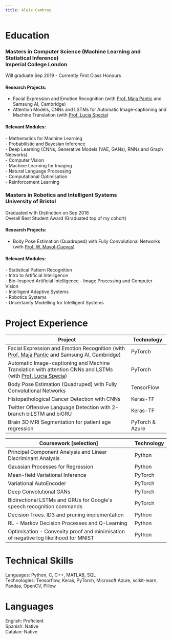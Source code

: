 ```yaml
---
title: Aleix Cambray
---
```


# Education
### Masters in Computer Science (Machine Learning and Statistical Inference) <br>Imperial College London
Will graduate Sep 2019 - Currently First Class Honours
#### Research Projects:
* Facial Expression and Emotion Recognition (with [Prof. Maja Pantic](https://scholar.google.com/citations?user=ygpxbK8AAAAJ&hl=en) and Samsung AI, Cambridge)  
* Attention Models, CNNs and LSTMs for Automatic Image-captioning and Machine Translation (with [Prof. Lucia Specia](https://scholar.google.co.uk/citations?user=wVl_z8kAAAAJ&hl=en))

#### Relevant Modules:
\- Mathematics for Machine Learning  
\- Probabilistic and Bayesian Inference  
\- Deep Learning (CNNs, Generative Models (VAE, GANs), RNNs and Graph Networks)  
\- Computer Vision  
\- Machine Learning for Imaging  
\- Natural Language Processing  
\- Computational Optimisation  
\- Reinforcement Learning  

### Masters in Robotics and Intelligent Systems <br> University of Bristol
Graduated with Distinction on Sep 2018  
Overall Best Student Award (Graduated top of my cohort)

#### Research Projects:
* Body Pose Estimation (Quadruped) with Fully Convolutional Networks (with [Prof. W. Mayol-Cuevas](https://scholar.google.co.uk/citations?user=wzdFhjUAAAAJ&hl=en))

#### Relevant Modules:  
\- Statistical Pattern Recognition  
\- Intro to Artificial Intelligence  
\- Bio-Inspired Artificial Intelligence
\- Image Processing and Computer Vision  
\- Intelligent Adaptive Systems  
\- Robotics Systems  
\- Uncertainty Modelling for Intelligent Systems  


# Project Experience

| Project       | Technology |
| ------------- | ------------- |
| Facial Expression and Emotion Recognition (with [Prof. Maja Pantic](https://scholar.google.com/citations?user=ygpxbK8AAAAJ&hl=en) and Samsung AI, Cambridge)  | PyTorch  |
| Automatic Image-captioning and Machine Translation with attention CNNs and LSTMs (with [Prof. Lucia Specia](https://scholar.google.co.uk/citations?user=wVl_z8kAAAAJ&hl=en))  | PyTorch  |
| Body Pose Estimation (Quadruped) with Fully Convolutional Networks | TensorFlow |
| Histopathological Cancer Detection with CNNs | Keras-TF |
| Twitter Offensive Language Detection with 2-branch biLSTM and biGRU | Keras-TF |
| Brain 3D MRI Segmentation for patient age regression | PyTorch & Azure |

| Coursework [selection]    | Technology |
| ------------- | ------------- |
| Principal Component Analysis and Linear Discriminant Analysis | Python |
| Gaussian Processes for Regression | Python |
| Mean-field Variational Inference | PyTorch |
| Variational AutoEncoder | PyTorch |
| Deep Convolutional GANs | PyTorch |
| Bidirectional LSTMs and GRUs for Google's speech recognition commands | PyTorch |
| Decision Trees. ID3 and pruning implementation | Python |
| RL - Markov Decision Processes and Q-Learning | Python |
| Optimisation - Convexity proof and minimisation of negative log likelihood for MNIST | Python |


<!--
* Facial Expression and Emotion Recognition (with [Prof. Maja Pantic](https://scholar.google.com/citations?user=ygpxbK8AAAAJ&hl=en) and Samsung AI, Cambridge) 
* Automatic Image-captioning and Machine Translation with attention CNNs and LSTMs (with [Prof. Lucia Specia](https://scholar.google.co.uk/citations?user=wVl_z8kAAAAJ&hl=en))
* Body Pose Estimation (Quadruped) with Fully Convolutional Networks
* Histopathological Cancer Detection with CNNs
* Twitter Offensive Language Detection with 2-branch biLSTM and biGRU
-->

# Technical Skills
Languages: Python, C, C++, MATLAB, SQL  
Technologies: Tensorflow, Keras, PyTorch, Microsoft Azure, scikit-learn, Pandas, OpenCV, Pillow
 
# Languages
English: Proficient  
Spanish: Native  
Catalan: Native  
